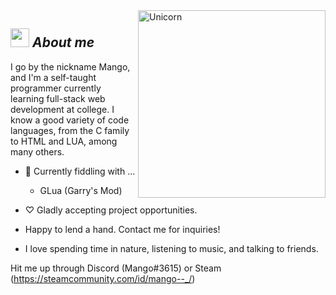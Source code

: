 <img align="right" width=300px alt="Unicorn" src="https://i.imgur.com/1aRqBnP.gif" />

## <img src="https://media.giphy.com/media/LJvS5z4LWf08HVS2ca/giphy.gif" width="30px">&nbsp;***About me***

I go by the nickname Mango, and I'm a self-taught programmer currently learning full-stack web development at college. I know a good variety of code languages, from the C family to HTML and LUA, among many others.

- 🥭 Currently fiddling with ...
  - GLua (Garry's Mod)
   
- ♡ Gladly accepting project opportunities.
- Happy to lend a hand. Contact me for inquiries!<br>
- I love spending time in nature, listening to music, and talking to friends.

Hit me up through Discord (Mango#3615) or Steam (https://steamcommunity.com/id/mango--_/)
